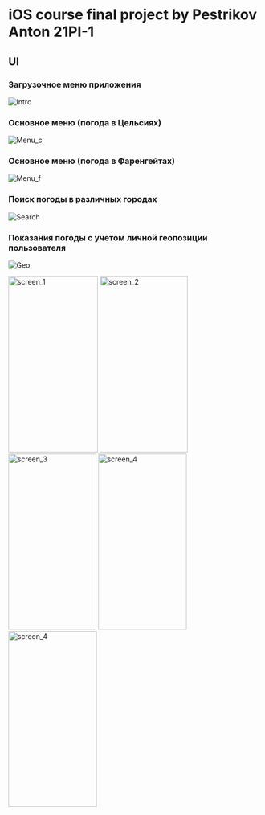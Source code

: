 # iOS course final project by Pestrikov Anton 21PI-1

## UI

### Загрузочное меню приложения
![Intro](https://github.com/eridiumprojects/w.ru/blob/main/intro.png)

### Основное меню (погода в Цельсиях)
![Menu_c](https://github.com/eridiumprojects/w.ru/blob/main/menu_c.png)

### Основное меню (погода в Фаренгейтах)
![Menu_f](https://github.com/eridiumprojects/w.ru/blob/main/menu_f.png)

### Поиск погоды в различных городах
![Search](https://github.com/eridiumprojects/w.ru/blob/main/search.png)

### Показания погоды с учетом личной геопозиции пользователя
![Geo](https://github.com/eridiumprojects/w.ru/blob/main/geo.png)

<img width="178" height="350" alt="screen_1" src="https://github.com/eridiumprojects/w.ru/blob/main/intro.png">
<img width="175" height="350" alt="screen_2" src="https://github.com/eridiumprojects/w.ru/blob/main/menu_c.png">
<img width="175" height="350" alt="screen_3" src="https://github.com/eridiumprojects/w.ru/blob/main/menu_f.png">
<img width="176" height="350" alt="screen_4" src="https://github.com/eridiumprojects/w.ru/blob/main/search.png">
<img width="176" height="350" alt="screen_4" src="https://github.com/eridiumprojects/w.ru/blob/main/geo.png">
